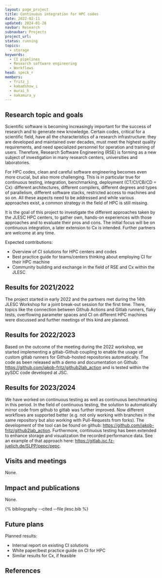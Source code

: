 ```yaml
---
layout: page_project
title: Continuous integration for HPC codes
date: 2022-02-11
updated: 2024-01-26
navbar: Research
subnavbar: Projects
project_url:
status: running
topics:
  - storage
keywords:
  - CI pipelines
  - Research software engineering
  - Workflows
head: speck_r
members:
  - fritz_j
  - kabadshow_i
  - murai_h
  - nakamura_y
---
```


## Research topic and goals
Scientific software is becoming increasingly important for the success of research and to generate new knowledge. Certain codes, critical for a scientific field, have all the characteristics of a research infrastructure: they are developed and maintained over decades, must meet the highest quality requirements, and need specialized personnel for operation and training of users. Therefore, Research Software Engineering (RSE) is forming as a new subject of investigation in many research centers, universities and laboratories.

For HPC codes, clean and careful software engineering becomes even more crucial, but also more challenging. This is in particular true for continuous testing, integration, benchmarking, deployment (CT/CI/CB/CD = Cx): different architectures, different compilers, different degrees and types of parallelism, different software stacks, restricted access to machines and so on. All these aspects need to be addressed and while various approaches exist, a common strategy in the field of HPC is still missing.

It is the goal of this project to investigate the different approaches taken by the JLESC HPC centers, to gather own, hands-on experiences with those approaches and to evaluate their pros and cons. The initial focus will be on continuous integration, a later extension to Cx is intended. Further partners are welcome at any time.

Expected contributions:

* Overview of CI solutions for HPC centers and codes
* Best practice guide for teams/centers thinking about employing CI for their HPC machine
* Community building and exchange in the field of RSE and Cx within the JLESC

## Results for 2021/2022
The project started in early 2022 and the partners met during the 14th JLESC Workshop for a joint break-out session for the first time. There, topics like the connection between Github Actions and Gitlab runners, flaky tests, overflowing parameter spaces and CI on different HPC machines were discussed and further meetings of this kind are planned.

## Results for 2022/2023

Based on the outcome of the meeting during the 2022 workshop, we started implementing a gitlab-Github coupling to enable the usage of custom gitlab runners for Github-hosted repositories automatically. The code as been released with a demo and documentation on Github: https://github.com/jakob-fritz/github2lab_action and is tested within the pySDC code developed at JSC.

## Results for 2023/2024

We have worked on continuous testing as well as continuous benchmarking in this period. In the field of continuous testing, the solution to automatically mirror code from github to gitlab was further improved. Now different workflows are supported better (e.g. not only working with branches in the same repository but also working with Pull-Requests from forks). The development of the tool can be found on github: https://github.com/jakob-fritz/github2lab_action. Furthermore, continuous testing has been extended to enhance storage and visualization the recorded performance data. See an example of that approach here: https://gitlab.jsc.fz-juelich.de/SLPP/pepc/pepc.

## Visits and meetings
None.

## Impact and publications
None.

{% bibliography --cited --file jlesc.bib %}

## Future plans

Planned results:

* Internal report on existing CI solutions
* White paper/best practice guide on CI for HPC
* Similar results for Cx, if feasible



## References
<!-- {% bibliography --file external/activestorage_project.bib %} -->
